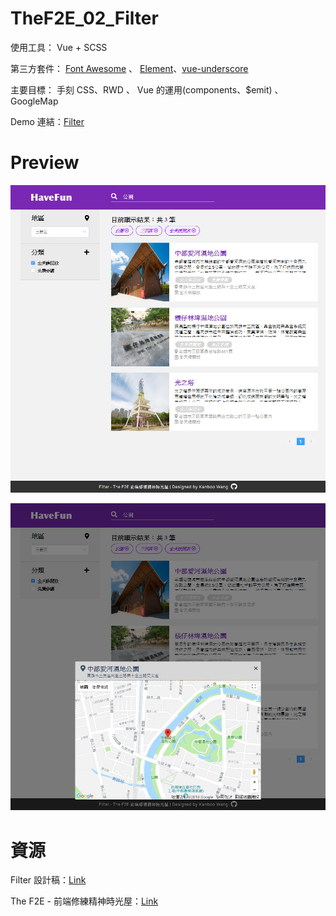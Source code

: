 # TheF2E_02_Filter

使用工具： Vue + SCSS

第三方套件： [Font Awesome](https://fontawesome.com/) 、 [Element](http://element.eleme.io/#/zh-CN)、[vue-underscore](https://github.com/HKskn/vue-underscore)

主要目標： 手刻 CSS、RWD 、 Vue 的運用(components、$emit) 、 GoogleMap

Demo 連結：[Filter](https://kanboo.github.io/TheF2E_02_Filter/dist/)

# Preview

![Image](https://raw.githubusercontent.com/kanboo/TheF2E_02_Filter/master/SideProjectImage/Filter_01.jpg)

![Image](https://raw.githubusercontent.com/kanboo/TheF2E_02_Filter/master/SideProjectImage/Filter_02.jpg)

# 資源

Filter 設計稿：[Link](https://hexschool.github.io/THE_F2E_Design/week2-filter/)

The F2E - 前端修練精神時光屋：[Link](https://www.facebook.com/groups/173311386703334/)
